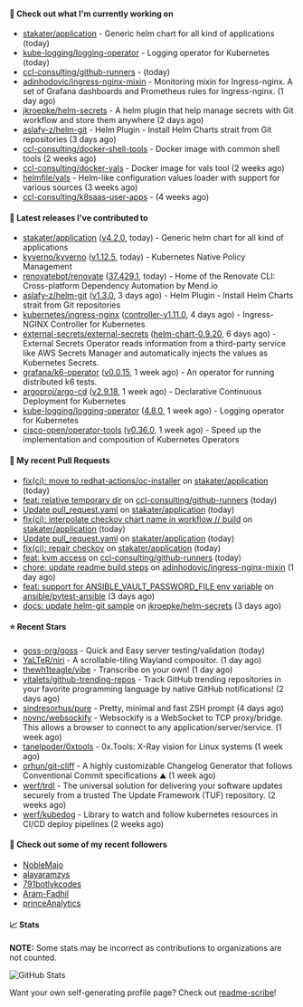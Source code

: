 #### 👷 Check out what I'm currently working on

- [stakater/application](https://github.com/stakater/application) - Generic helm chart for all kind of applications (today)
- [kube-logging/logging-operator](https://github.com/kube-logging/logging-operator) - Logging operator for Kubernetes (today)
- [ccl-consulting/github-runners](https://github.com/ccl-consulting/github-runners) -  (today)
- [adinhodovic/ingress-nginx-mixin](https://github.com/adinhodovic/ingress-nginx-mixin) - Monitoring mixin for Ingress-nginx. A set of Grafana dashboards and Prometheus rules for Ingress-nginx. (1 day ago)
- [jkroepke/helm-secrets](https://github.com/jkroepke/helm-secrets) - A helm plugin that help manage secrets with Git workflow and store them anywhere (2 days ago)
- [aslafy-z/helm-git](https://github.com/aslafy-z/helm-git) - Helm Plugin - Install Helm Charts strait from Git repositories (3 days ago)
- [ccl-consulting/docker-shell-tools](https://github.com/ccl-consulting/docker-shell-tools) - Docker image with common shell tools (2 weeks ago)
- [ccl-consulting/docker-vals](https://github.com/ccl-consulting/docker-vals) - Docker image for vals tool (2 weeks ago)
- [helmfile/vals](https://github.com/helmfile/vals) - Helm-like configuration values loader with support for various sources (3 weeks ago)
- [ccl-consulting/k8saas-user-apps](https://github.com/ccl-consulting/k8saas-user-apps) -  (4 weeks ago)

#### 🔭 Latest releases I've contributed to

- [stakater/application](https://github.com/stakater/application) ([v4.2.0](https://github.com/stakater/application/releases/tag/v4.2.0), today) - Generic helm chart for all kind of applications
- [kyverno/kyverno](https://github.com/kyverno/kyverno) ([v1.12.5](https://github.com/kyverno/kyverno/releases/tag/v1.12.5), today) - Kubernetes Native Policy Management
- [renovatebot/renovate](https://github.com/renovatebot/renovate) ([37.429.1](https://github.com/renovatebot/renovate/releases/tag/37.429.1), today) - Home of the Renovate CLI: Cross-platform Dependency Automation by Mend.io
- [aslafy-z/helm-git](https://github.com/aslafy-z/helm-git) ([v1.3.0](https://github.com/aslafy-z/helm-git/releases/tag/v1.3.0), 3 days ago) - Helm Plugin - Install Helm Charts strait from Git repositories
- [kubernetes/ingress-nginx](https://github.com/kubernetes/ingress-nginx) ([controller-v1.11.0](https://github.com/kubernetes/ingress-nginx/releases/tag/controller-v1.11.0), 4 days ago) - Ingress-NGINX Controller for Kubernetes
- [external-secrets/external-secrets](https://github.com/external-secrets/external-secrets) ([helm-chart-0.9.20](https://github.com/external-secrets/external-secrets/releases/tag/helm-chart-0.9.20), 6 days ago) - External Secrets Operator reads information from a third-party service like AWS Secrets Manager and automatically injects the values as Kubernetes Secrets.
- [grafana/k6-operator](https://github.com/grafana/k6-operator) ([v0.0.15](https://github.com/grafana/k6-operator/releases/tag/v0.0.15), 1 week ago) - An operator for running distributed k6 tests.
- [argoproj/argo-cd](https://github.com/argoproj/argo-cd) ([v2.9.18](https://github.com/argoproj/argo-cd/releases/tag/v2.9.18), 1 week ago) - Declarative Continuous Deployment for Kubernetes
- [kube-logging/logging-operator](https://github.com/kube-logging/logging-operator) ([4.8.0](https://github.com/kube-logging/logging-operator/releases/tag/4.8.0), 1 week ago) - Logging operator for Kubernetes
- [cisco-open/operator-tools](https://github.com/cisco-open/operator-tools) ([v0.36.0](https://github.com/cisco-open/operator-tools/releases/tag/v0.36.0), 1 week ago) - Speed up the implementation and composition of Kubernetes Operators

#### 🔨 My recent Pull Requests

- [fix(ci): move to redhat-actions/oc-installer](https://github.com/stakater/application/pull/331) on [stakater/application](https://github.com/stakater/application) (today)
- [feat: relative temporary dir](https://github.com/ccl-consulting/github-runners/pull/4) on [ccl-consulting/github-runners](https://github.com/ccl-consulting/github-runners) (today)
- [Update pull_request.yaml](https://github.com/stakater/application/pull/328) on [stakater/application](https://github.com/stakater/application) (today)
- [fix(ci): interpolate checkov chart name in workflow // build](https://github.com/stakater/application/pull/327) on [stakater/application](https://github.com/stakater/application) (today)
- [Update pull_request.yaml](https://github.com/stakater/application/pull/326) on [stakater/application](https://github.com/stakater/application) (today)
- [fix(ci): repair checkov](https://github.com/stakater/application/pull/325) on [stakater/application](https://github.com/stakater/application) (today)
- [feat: kvm access](https://github.com/ccl-consulting/github-runners/pull/3) on [ccl-consulting/github-runners](https://github.com/ccl-consulting/github-runners) (today)
- [chore: update readme build steps](https://github.com/adinhodovic/ingress-nginx-mixin/pull/17) on [adinhodovic/ingress-nginx-mixin](https://github.com/adinhodovic/ingress-nginx-mixin) (1 day ago)
- [feat: support for ANSIBLE_VAULT_PASSWORD_FILE env variable](https://github.com/ansible/pytest-ansible/pull/358) on [ansible/pytest-ansible](https://github.com/ansible/pytest-ansible) (3 days ago)
- [docs: update helm-git sample](https://github.com/jkroepke/helm-secrets/pull/461) on [jkroepke/helm-secrets](https://github.com/jkroepke/helm-secrets) (3 days ago)

#### ⭐ Recent Stars

- [goss-org/goss](https://github.com/goss-org/goss) - Quick and Easy server testing/validation (today)
- [YaLTeR/niri](https://github.com/YaLTeR/niri) - A scrollable-tiling Wayland compositor. (1 day ago)
- [thewh1teagle/vibe](https://github.com/thewh1teagle/vibe) - Transcribe on your own! (1 day ago)
- [vitalets/github-trending-repos](https://github.com/vitalets/github-trending-repos) - Track GitHub trending repositories in your favorite programming language by native GitHub notifications! (2 days ago)
- [sindresorhus/pure](https://github.com/sindresorhus/pure) - Pretty, minimal and fast ZSH prompt (4 days ago)
- [novnc/websockify](https://github.com/novnc/websockify) - Websockify is a WebSocket to TCP proxy/bridge. This allows a browser to connect  to any application/server/service. (1 week ago)
- [tanelpoder/0xtools](https://github.com/tanelpoder/0xtools) - 0x.Tools: X-Ray vision for Linux systems (1 week ago)
- [orhun/git-cliff](https://github.com/orhun/git-cliff) - A highly customizable Changelog Generator that follows Conventional Commit specifications ⛰️  (1 week ago)
- [werf/trdl](https://github.com/werf/trdl) - The universal solution for delivering your software updates securely from a trusted The Update Framework (TUF) repository. (2 weeks ago)
- [werf/kubedog](https://github.com/werf/kubedog) - Library to watch and follow kubernetes resources in CI/CD deploy pipelines (2 weeks ago)

#### 👯 Check out some of my recent followers

- [NobleMajo](https://github.com/NobleMajo)
- [alayaramzys](https://github.com/alayaramzys)
- [791botlykcodes](https://github.com/791botlykcodes)
- [Aram-Fadhil](https://github.com/Aram-Fadhil)
- [princeAnalytics](https://github.com/princeAnalytics)

#### 📈 Stats

**NOTE:** Some stats may be incorrect as contributions to organizations
are not counted.

![GitHub Stats](https://github-readme-stats.vercel.app/api?username=aslafy-z&count_private=false&theme=tokyonight&show_icons=true)

Want your own self-generating profile page? Check out [readme-scribe](https://github.com/muesli/readme-scribe)!
